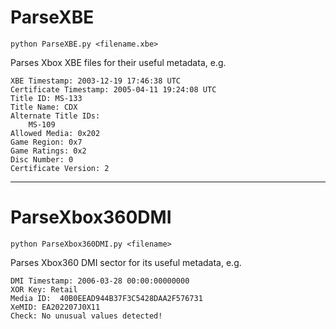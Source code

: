 # ParseXBE

`python ParseXBE.py <filename.xbe>`

Parses Xbox XBE files for their useful metadata, e.g.

```
XBE Timestamp: 2003-12-19 17:46:38 UTC
Certificate Timestamp: 2005-04-11 19:24:08 UTC
Title ID: MS-133
Title Name: CDX
Alternate Title IDs:
    MS-109
Allowed Media: 0x202
Game Region: 0x7
Game Ratings: 0x2
Disc Number: 0
Certificate Version: 2
```

---

# ParseXbox360DMI

`python ParseXbox360DMI.py <filename>`

Parses Xbox360 DMI sector for its useful metadata, e.g.

```
DMI Timestamp: 2006-03-28 00:00:00000000
XOR Key: Retail
Media ID:  40B0EEAD944B37F3C5428DAA2F576731
XeMID: EA202207J0X11
Check: No unusual values detected!
```
